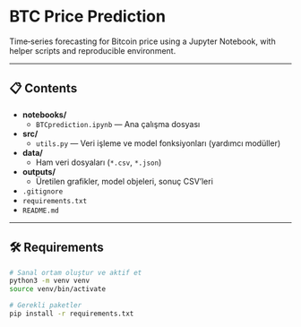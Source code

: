 # BTC Price Prediction

Time‑series forecasting for Bitcoin price using a Jupyter Notebook, with helper scripts and reproducible environment.

---

## 📋 Contents

- **notebooks/**  
  - `BTCprediction.ipynb` — Ana çalışma dosyası  
- **src/**  
  - `utils.py` — Veri işleme ve model fonksiyonları (yardımcı modüller)  
- **data/**  
  - Ham veri dosyaları (`*.csv`, `*.json`)  
- **outputs/**  
  - Üretilen grafikler, model objeleri, sonuç CSV’leri  
- `.gitignore`  
- `requirements.txt`  
- `README.md`  

---

## 🛠️ Requirements

```bash
# Sanal ortam oluştur ve aktif et
python3 -m venv venv
source venv/bin/activate

# Gerekli paketler
pip install -r requirements.txt
